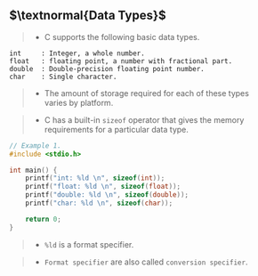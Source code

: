 ## $\textnormal{Data Types}$

> - C supports the following basic data types.

```plaintext
int     : Integer, a whole number.
float   : floating point, a number with fractional part.
double  : Double-precision floating point number.
char    : Single character.
```

> - The amount of storage required for each of these types <br />
    varies by platform.

> - C has a built-in `sizeof` operator that gives the memory <br />
    requirements for a particular data type.

```c
// Example 1.
#include <stdio.h>

int main() {
    printf("int: %ld \n", sizeof(int));
    printf("float: %ld \n", sizeof(float));
    printf("double: %ld \n", sizeof(double));
    printf("char: %ld \n", sizeof(char));

    return 0;
}
```

> - `%ld` is a format specifier.

> - `Format specifier` are also called `conversion specifier`.
